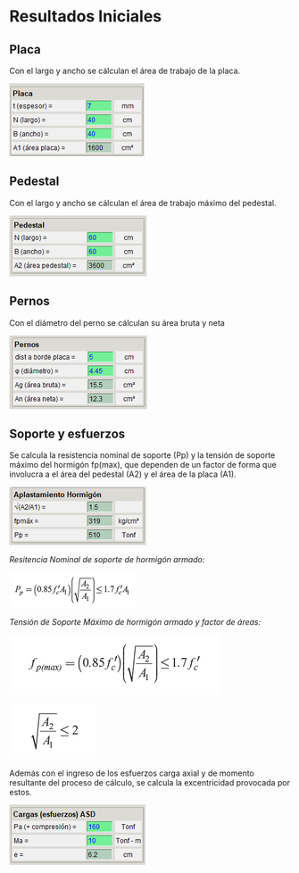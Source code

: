 # Resultados Iniciales

## Placa

Con el largo y ancho se cálculan el área de trabajo de la placa.

![placa](../images/anclajes/resultados_placa.png)

## Pedestal

Con el largo y ancho se cálculan el área de trabajo máximo del pedestal.

![placa](../images/anclajes/resultados_pedestal.png)

## Pernos

Con el diámetro del perno se cálculan su área bruta y neta

![placa](../images/anclajes/resultados_pernos.png)

## Soporte y esfuerzos

Se calcula la resistencia nominal de soporte (Pp) y la tensión de soporte máximo del hormigón fp(max), que dependen de un factor de forma que involucra a el área del pedestal (A2) y el área de la placa (A1).

![aplastamiento](../images/anclajes/aplastamiento_hormigon_nominal.png)

_Resitencia Nominal de soporte de hormigón armado:_

![resist_nom_sop_ha](../images/anclajes/resistencia_nominal_de_soporte_ha.png)

_Tensión de Soporte Máximo de hormigón armado y factor de áreas:_

![tens_sop_max](../images/anclajes/tension_soporte_maximo_ha.png)

![razon_de_area](../images/anclajes/razon_areas.png)


Además con el ingreso de los esfuerzos carga axial y de momento resultante del proceso de cálculo, se calcula la excentricidad provocada por estos.

![excentricidad_esfuerzos](../images/anclajes/resultados_esfuerzos.png)



